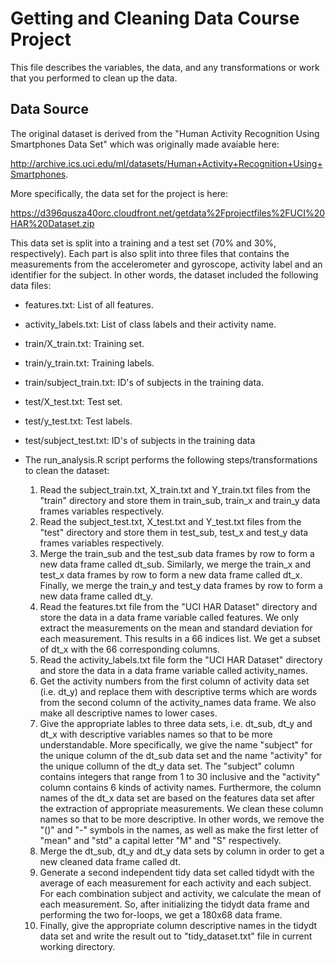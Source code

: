 # Getting and Cleaning Data Course Project

This file describes the variables, the data, and any transformations or work that you performed to clean up the data.

## Data Source
The original dataset is derived from the "Human Activity Recognition Using Smartphones Data Set" which was originally made avaiable here: 

http://archive.ics.uci.edu/ml/datasets/Human+Activity+Recognition+Using+Smartphones. 

More specifically, the data set for the project is here:

https://d396qusza40orc.cloudfront.net/getdata%2Fprojectfiles%2FUCI%20HAR%20Dataset.zip

This data set is split into a training and a test set (70% and 30%, respectively). Each part is also split into three files that contains the measurements from the accelerometer and gyroscope, activity label and an identifier for the subject. In other words, the dataset included the following data files:

  * features.txt: List of all features.
  * activity_labels.txt: List of class labels and their activity name.
  * train/X_train.txt: Training set.
  * train/y_train.txt: Training labels.
  * train/subject_train.txt: ID's of subjects in the training data.
  * test/X_test.txt: Test set.
  * test/y_test.txt: Test labels.
  * test/subject_test.txt: ID's of subjects in the training data


* The run_analysis.R script performs the following steps/transformations to clean the dataset:
  1. Read the subject_train.txt, X_train.txt and Y_train.txt files from the "train" directory and store them in train_sub,      train_x and train_y data frames variables respectively.
  2. Read the subject_test.txt, X_test.txt and Y_test.txt files from the "test" directory and store them in test_sub,           test_x and test_y data frames variables respectively.
  3. Merge the train_sub and the test_sub data frames by row to form a new data frame called dt_sub. Similarly, we merge the train_x and test_x data frames by row to form a new data frame called dt_x. Finally, we merge the train_y and test_y data frames by row to form a new data frame called dt_y.
  4. Read the features.txt file from the "UCI HAR Dataset" directory and store the data in a data frame variable called features. We only extract the measurements on the mean and standard deviation for each measurement. This results in a 66 indices list. We get a subset of dt_x with the 66 corresponding columns.
  5. Read the activity_labels.txt file form the "UCI HAR Dataset" directory and store the data in a data frame variable called activity_names.
  6. Get the activity numbers from the first column of activity data set (i.e. dt_y) and replace them with descriptive terms which are words from the second column of the activity_names data frame. We also make all descriptive names to lower cases.
  7. Give the appropriate lables to three data sets, i.e. dt_sub, dt_y and dt_x with descriptive variables names so that to be more understandable. More specifically, we give the name "subject" for the unique column of the dt_sub data set and the name "activity" for the unique collumn of the dt_y data set. The "subject" column contains integers that range from 1 to 30 inclusive and the "activity" column contains 6 kinds of activity names. Furthermore, the column names of the dt_x data set are based on the features data set after the extraction of appropriate measurements. We clean these column names so that to be more descriptive. In other words, we remove the "()" and "-" symbols in the names, as well as make the first letter of "mean" and "std" a capital letter "M" and "S" respectively.
  8. Merge the dt_sub, dt_y and dt_y data sets by column in order to get a new cleaned data frame called dt.
  9. Generate a second independent tidy data set called tidydt with the average of each measurement for each activity and each subject. For each combination subject and activity, we calculate the mean of each measurement. So, after initializing the tidydt data frame and performing the two for-loops, we get a 180x68 data frame.
  10. Finally, give the appropriate column descriptive names in the tidydt data set and write the result out to "tidy_dataset.txt" file in current working directory. 
